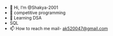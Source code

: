 - 👋 Hi, I’m @Shakya-2001
- 👀 competitive programming 
- 🌱 Learning DSA
-  SQL
- 📫 How to reach me mail- ak520047@gmail.com

<!---
Akash-coder23/Akash-coder23 is a ✨ special ✨ repository because its `README.md` (this file) appears on your GitHub profile.
You can click the Preview link to take a look at your changes.
--->
